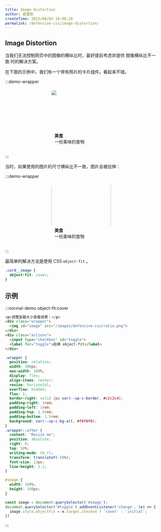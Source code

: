 ```yaml
---
title: Image Distortion
author: 君莫愁
createTime: 2023/08/03 19:08:28
permalink: /defensive-css/image-distortion/
---
```


## Image Distortion

当我们无法控制网页中的图像的横纵比时，最好提前考虑并提供 图像横纵比不一致 时的解决方案。

在下面的示例中，我们有一个带有照片的卡片组件。看起来不错。

:::demo-wrapper
<div style="width:200px;margin:20px auto;padding-bottom:10px;border-radius:5px;overflow:hidden;box-shadow:var(--vp-shadow-2)">
  <div style="width: 200px;height:133px;overflow:hidden">
    <img src="/images/defensive-css/ratio.png">
  </div>
  <h4 style="margin:5px 10px 0">美食</h4>
  <p style="margin:0 10px;font-size:14px">一份美味的食物</p>
</div>
:::

当时，如果使用的图片的尺寸横纵比不一致，图片会被拉伸：

:::demo-wrapper
<div style="width:200px;margin:20px auto;padding-bottom:10px;border-radius:5px;overflow:hidden;box-shadow:var(--vp-shadow-2)">
  <div style="width: 200px;height:133px;overflow:hidden">
    <img style="height:195px;position:relative;top:-33px;" src="/images/defensive-css/ratio.png">
  </div>
  <h4 style="margin:5px 10px 0">美食</h4>
  <p style="margin:0 10px;font-size:14px">一份美味的食物</p>
</div>
:::

最简单的解决方法是使用 CSS `object-fit` 。

```css
.card__image {
  object-fit: cover;
}
```

## 示例

:::normal-demo object-fit:cover
```html
<p>调整容器大小查看效果：</p>
<div class="wrapper">
  <img id="image" src="/images/defensive-css/ratio.png">
</div>
<div class="actions">
  <input type="checkbox" id="toggle">
  <label for="toggle">启用 object-fit</label>
</div>
```
```css
.wrapper {
  position: relative;
  width: 300px;
  max-width: 100%;
  display: flex;
  align-items: center;
  resize: horizontal;
  overflow: hidden;
  flex: 1;
  border-right: solid 2px var(--vp-c-border, #c2c2c4);
  padding-right: 3rem;
  padding-left: 1rem;
  padding-top: 1.5rem;
  padding-bottom: 1.5rem;
  background: var(--vp-c-bg-alt, #f0f0f0);
}
.wrapper::after {
  content: "Resize me";
  position: absolute;
  right: 0;
  top: 50%;
  writing-mode: tb-rl;
  transform: translateY(-50%);
  font-size: 13px;
  line-height: 1.2;
}

#image {
  width: 100%;
  height: 140px;
}
```
```js
const image = document.querySelector('#image');
document.querySelector('#toggle').addEventListener('change', (e) => {
  image.style.objectFit = e.target.checked ? 'cover' : 'initial';
})
```
:::
